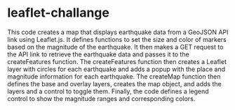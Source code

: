 # leaflet-challange



This code creates a map that displays earthquake data from a GeoJSON API link using Leaflet.js. It defines functions to set the size and color of markers based on the magnitude of the earthquake. It then makes a GET request to the API link to retrieve the earthquake data and passes it to the createFeatures function. The createFeatures function then creates a Leaflet layer with circles for each earthquake and adds a popup with the place and magnitude information for each earthquake. The createMap function then defines the base and overlay layers, creates the map object, and adds the layers and a control to toggle them. Finally, the code defines a legend control to show the magnitude ranges and corresponding colors.

